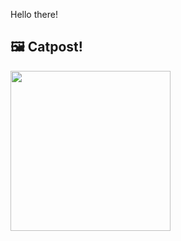 Hello there!



## 🖼️ Catpost!

<sub>
    <img src="https://cdn2.thecatapi.com/images/4ok.jpg" height="256">
</sub>

